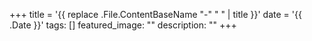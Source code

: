 +++
title = '{{ replace .File.ContentBaseName "-" " " | title }}'
date = '{{ .Date }}'
tags: []
featured_image: ""
description: ""
+++
